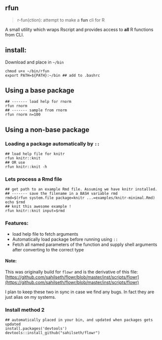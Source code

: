 rfun
----------------------

> r-fun(ction): 
> attempt to make a **fun** cli for R



A small utility which wraps Rscript and provides access to **all** R functions from CLI.


## install:

Download and place in `~/bin`

```
chmod u+x ~/bin/rfun
export PATH=${PATH}:~/bin ## add to .bashrc
```

## Using a base package

```
## ------- load help for rnorm
rfun rnorm
## ------- sample from rnorm
rfun rnorm n=100
```



## Using a non-base package
### Loading a package automatically by `::`
```
## load help file for knitr
rfun knitr::knit
## OR use
rfun knitr::knit -h
```

### Lets process a Rmd file
```
## get path to an example Rmd file. Assuming we have knitr installed.
## ------- save the filename in a BASH variable rmd
rmd=$(rfun system.file package=knitr ...=examples/knitr-minimal.Rmd)
echo $rmd
## knit this awesome example !
rfun knitr::knit input=$rmd
```
### Features:
- load help file to fetch arguments
- Automatically load package before running using `::`
- Fetch all named parameters of the function and supply shell arguments after converting to the correct type



#### Note:
This was originally build for `flowr` and is the derivative of this file:
[https://github.com/sahilseth/flowr/blob/master/inst/scripts/flowr](https://github.com/sahilseth/flowr/blob/master/inst/scripts/flowr)

I plan to keep these two in sync in case we find any bugs. In fact they are just alias on my systems.

### Install method 2
```
## automatically placed in your bin, and updated when packages gets updated
install.packages('devtools')
devtools::install_github("sahilseth/flowr")
```
